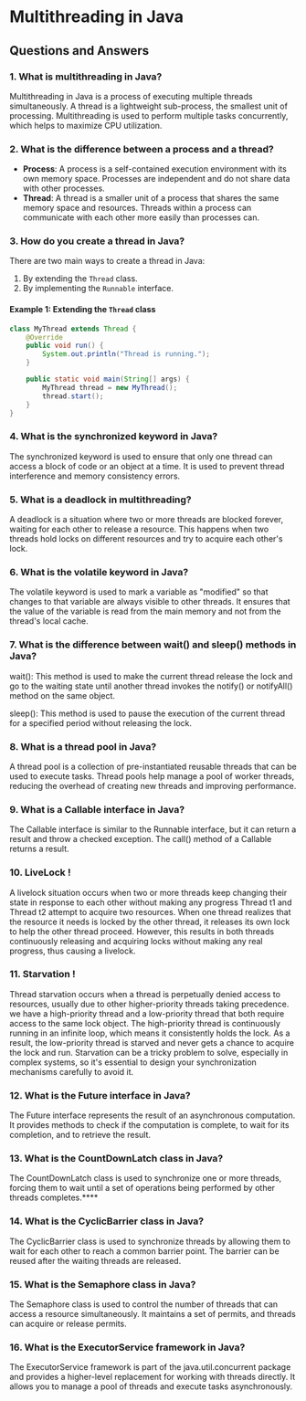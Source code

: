 # Multithreading in Java

## Questions and Answers

### 1. What is multithreading in Java?

Multithreading in Java is a process of executing multiple threads simultaneously. A thread is a lightweight sub-process,
the smallest unit of processing. Multithreading is used to perform multiple tasks concurrently, which helps to maximize
CPU utilization.

### 2. What is the difference between a process and a thread?

- **Process**: A process is a self-contained execution environment with its own memory space. Processes are independent
  and do not share data with other processes.
- **Thread**: A thread is a smaller unit of a process that shares the same memory space and resources. Threads within a
  process can communicate with each other more easily than processes can.

### 3. How do you create a thread in Java?

There are two main ways to create a thread in Java:

1. By extending the `Thread` class.
2. By implementing the `Runnable` interface.

#### Example 1: Extending the `Thread` class

```java
class MyThread extends Thread {
    @Override
    public void run() {
        System.out.println("Thread is running.");
    }

    public static void main(String[] args) {
        MyThread thread = new MyThread();
        thread.start();
    }
}
```

### 4. What is the synchronized keyword in Java?

The synchronized keyword is used to ensure that only one thread can access a block of code or an object at a time. It is
used to prevent thread interference and memory consistency errors.

### 5. What is a deadlock in multithreading?

A deadlock is a situation where two or more threads are blocked forever, waiting for each other to release a resource.
This happens when two threads hold locks on different resources and try to acquire each other's lock.

### 6. What is the volatile keyword in Java?

The volatile keyword is used to mark a variable as "modified" so that changes to that variable are always visible to
other threads. It ensures that the value of the variable is read from the main memory and not from the thread's local
cache.

### 7. What is the difference between wait() and sleep() methods in Java?

wait(): This method is used to make the current thread release the lock and go to the waiting state until another thread
invokes the notify() or notifyAll() method on the same object.

sleep(): This method is used to pause the execution of the current thread for a specified period without releasing the
lock.

### 8. What is a thread pool in Java?

A thread pool is a collection of pre-instantiated reusable threads that can be used to execute tasks. Thread pools help
manage a pool of worker threads, reducing the overhead of creating new threads and improving performance.

### 9. What is a Callable interface in Java?

The Callable interface is similar to the Runnable interface, but it can return a result and throw a checked exception.
The call() method of a Callable returns a result.

### 10. LiveLock !

A livelock situation occurs when two or more threads keep changing their state in response to each other without making
any progress
Thread t1 and Thread t2 attempt to acquire two resources.
When one thread realizes that the resource it needs is locked by the other thread,
it releases its own lock to help the other thread proceed.
However, this results in both threads continuously releasing and acquiring locks without
making any real progress, thus causing a livelock.

### 11. Starvation !

Thread starvation occurs when a thread is perpetually denied access to resources, usually due to other higher-priority
threads taking precedence.
we have a high-priority thread and a low-priority thread that both require access to the same lock object.
The high-priority thread is continuously running in an infinite loop, which means it consistently holds the lock.
As a result, the low-priority thread is starved and never gets a chance to acquire the lock and run.
Starvation can be a tricky problem to solve, especially in complex systems, so it's essential to design your
synchronization mechanisms carefully to avoid it.

### 12. What is the Future interface in Java?

The Future interface represents the result of an asynchronous computation. It provides methods to check if the
computation is complete, to wait for its completion, and to retrieve the result.

### 13. What is the CountDownLatch class in Java?

The CountDownLatch class is used to synchronize one or more threads, forcing them to wait until a set of operations
being performed by other threads completes.****

### 14. What is the CyclicBarrier class in Java?

The CyclicBarrier class is used to synchronize threads by allowing them to wait for each other to reach a common barrier
point. The barrier can be reused after the waiting threads are released.

### 15. What is the Semaphore class in Java?

The Semaphore class is used to control the number of threads that can access a resource simultaneously. It maintains a
set of permits, and threads can acquire or release permits.

### 16. What is the ExecutorService framework in Java?

The ExecutorService framework is part of the java.util.concurrent package and provides a higher-level replacement for
working with threads directly. It allows you to manage a pool of threads and execute tasks asynchronously.

